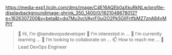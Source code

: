 https://media-exp1.licdn.com/dms/image/C4E16AQEb0aXkuRkNLw/profile-displaybackgroundimage-shrink_350_1400/0/1621048678012?e=1626307200&v=beta&t=dq7Mu3vcVAyrF0uj2O2Pk5GlIFrtfbMZ7znA84yMPtY
> 👋 Hi, I’m @iamdevopsdeveloper
> 👀 I’m interested in ...
> 🌱 I’m currently learning ...
> 💞️ I’m looking to collaborate on ...
> 📫 How to reach me ...
> 🤠 Lead DevOps Engineer

<!---
iamdevopsdeveloper/iamdevopsdeveloper is a ✨ special ✨ repository because its `README.md` (this file) appears on your GitHub profile.
You can click the Preview link to take a look at your changes.
--->
